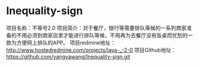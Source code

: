 # Inequality-sign
项目名称：不等号2.0
项目简介：对于餐厅，银行等需要排队等候的一系列商家准备的不用必须到商家店里才能进行排队等候，不用再为去餐厅没有饭桌而忧愁的一款为方便网上排队的APP。
项目redmine地址：http://www.hostedredmine.com/projects/java-_-2-0
项目Github地址：https://github.com/yangyawang/Inequality-sign.git
